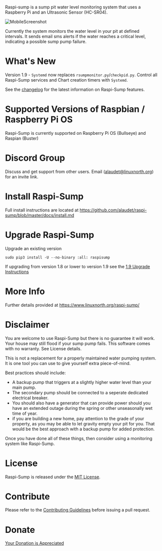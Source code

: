 Raspi-sump is a sump pit water level monitoring system that uses a Raspberry Pi and an Ultrasonic Sensor (HC-SR04).

![MobileScreenshot](https://www.linuxnorth.org/raspi-sump/images/rsump_mobile_1.9.jpg)

Currently the system monitors the water level in your pit at defined intervals. It sends
email sms alerts if the water reaches a critical level, indicating a possible sump pump failure.

# What's New

Version 1.9 - `Systemd` now replaces `rsumpmonitor.py`/`checkpid.py`. Control all Raspi-Sump services and Chart creation timers with `Systemd`.

See the [changelog](https://github.com/alaudet/raspi-sump/blob/master/changelog) for the latest information on Raspi-Sump features.

# Supported Versions of Raspbian / Raspberry Pi OS

Raspi-Sump is currently supported on Raspberry Pi OS (Bullseye) and Raspian (Buster)

# Discord Group

Discuss and get support from other users. Email (alaudet@linuxnorth.org) for an invite link.

# Install Raspi-Sump

Full install instructions are located at https://github.com/alaudet/raspi-sump/blob/master/docs/install.md

# Upgrade Raspi-Sump

Upgrade an existing version

    sudo pip3 install -U --no-binary :all: raspisump

If upgrading from version 1.8 or lower to version 1.9 see the [1.9 Upgrade Instructions](https://github.com/alaudet/raspi-sump/blob/master/docs/upgrade_to_version_1.9.md)

# More Info

Further details provided at https://www.linuxnorth.org/raspi-sump/

# Disclaimer

You are welcome to use Raspi-Sump but there is no guarantee it will work. Your house may still flood if your sump pump fails. This software comes with no warranty. See License details.

This is not a replacement for a properly maintained water pumping system. It is one tool you can use to give yourself extra piece-of-mind.

Best practices should include:

- A backup pump that triggers at a slightly higher water level than your main pump.
- The secondary pump should be connected to a seperate dedicated electrical breaker.
- You should also have a generator that can provide power should you have an extended outage during the spring or other unseasonally wet time of year.
- if you are building a new home, pay attention to the grade of your property, as you may be able to let gravity empty your pit for you. That would be the best approach with a backup pump for added protection.

Once you have done all of these things, then consider using a monitoring system like Raspi-Sump.

# License

Raspi-Sump is released under the [MIT License](https://github.com/alaudet/raspi-sump/blob/master/LICENSE).

# Contribute

Please refer to the [Contributing Guidelines](https://github.com/alaudet/raspi-sump/blob/master/CONTRIBUTING.md) before issuing a pull request.

# Donate

[Your Donation is Appreciated](https://www.linuxnorth.org/donate/)
